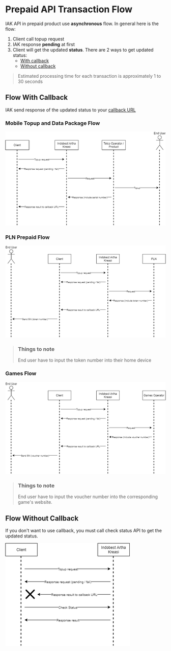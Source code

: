 # Prepaid API Transaction Flow

IAK API in prepaid product use **asynchronous** flow. 
In general here is the flow: 
  1. Client call topup request
  2. IAK response **pending** at first
  3. Client will get the updated **status**. There are 2 ways to get updated status:
      - [With callback](#flow-with-callback)
      - [Without callback](#flow-without-callback)

<!-- theme: info -->

> Estimated processing time for each transaction is approximately 1 to 30 seconds

## Flow With Callback

IAK send response of the updated status to your [callback URL]()

### Mobile Topup and Data Package Flow

![Mobile Topup and Data Package Flow](../../assets/images/prepaid-flow/mobile-topup-and-data-flow.png)

### PLN Prepaid Flow

![PLN Prepaid Flow](../../assets/images/prepaid-flow/pln-flow.png)

<!-- theme: info -->

> ### Things to note
>
> End user have to input the token number into their home device

### Games Flow

![Games Flow](../../assets/images/prepaid-flow/games-flow.png)

<!-- theme: info -->

> ### Things to note
>
> End user have to input the voucher number into the corresponding game's website.

## Flow Without Callback

If you don't want to use callback, you must call check status API to get the updated status.

![Flow tiwhout Callback](../../assets/images/prepaid-flow/without-callback-flow.png)